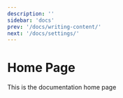 ```yaml
---
description: ''
sidebar: 'docs'
prev: '/docs/writing-content/'
next: '/docs/settings/'
---
```


# Home Page

This is the documentation home page